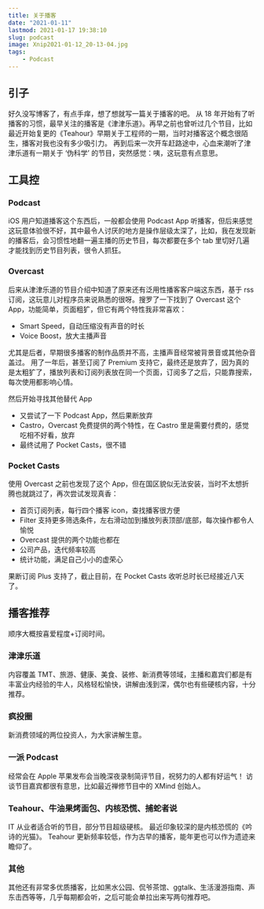 ```yaml
---
title: 关于播客
date: "2021-01-11"
lastmod: 2021-01-17 19:38:10
slug: podcast
image: Xnip2021-01-12_20-13-04.jpg
tags:
    - Podcast
---
```


## 引子

好久没写博客了，有点手痒，想了想就写一篇关于播客的吧。
从 18 年开始有了听播客的习惯，最早关注的播客是《津津乐道》。再早之前也曾听过几个节目，比如最近开始复更的《Teahour》早期关于工程师的一期，当时对播客这个概念很陌生，播客对我也没有多少吸引力。
再到后来一次开车赶路途中，心血来潮听了津津乐道有一期关于 ‘伪科学’ 的节目，突然感觉：咦，这玩意有点意思。


## 工具控

### Podcast
iOS 用户知道播客这个东西后，一般都会使用 Podcast App 听播客，但后来感觉这玩意体验很不好，其中最令人讨厌的地方是操作层级太深了，比如，我在发现新的播客后，会习惯性地翻一遍主播的历史节目，每次都要在多个 tab 里切好几遍才能找到历史节目列表，很令人抓狂。

### Overcast
后来从津津乐道的节目介绍中知道了原来还有泛用性播客客户端这东西，基于 rss 订阅，这玩意儿对程序员来说熟悉的很呀。搜罗了一下找到了 Overcast 这个 App，功能简单，页面粗犷，但它有两个特性我非常喜欢：
- Smart Speed，自动压缩没有声音的时长
- Voice Boost，放大主播声音

尤其是后者，早期很多播客的制作品质并不高，主播声音经常被背景音或其他杂音盖过。
用了一年后，甚至订阅了 Premium 支持它，最终还是放弃了，因为真的是太粗犷了，播放列表和订阅列表放在同一个页面，订阅多了之后，只能靠搜索，每次使用都影响心情。

然后开始寻找其他替代 App
- 又尝试了一下 Podcast App，然后果断放弃
- Castro，Overcast 免费提供的两个特性，在 Castro 里是需要付费的，感觉吃相不好看，放弃
- 最终试用了 Pocket Casts，很不错


### Pocket Casts
使用 Overcast 之前也发现了这个 App，但在国区貌似无法安装，当时不太想折腾也就跳过了，再次尝试发现真香：
- 首页订阅列表，每行四个播客 icon，查找播客很方便
- Filter 支持更多筛选条件，左右滑动加到播放列表顶部/底部，每次操作都令人愉悦
- Overcast 提供的两个功能也都在
- 公司产品，迭代频率较高
- 统计功能，满足自己小小的虚荣心

果断订阅 Plus 支持了，截止目前，在 Pocket Casts 收听总时长已经接近八天了。


## 播客推荐

顺序大概按喜爱程度+订阅时间。

### 津津乐道

内容覆盖 TMT、旅游、健康、美食、装修、新消费等领域，主播和嘉宾们都是有丰富业内经验的牛人，风格轻松愉快，讲解由浅到深，偶尔也有些硬核内容，十分推荐。

### 疯投圈

新消费领域的两位投资人，为大家讲解生意。

### 一派 Podcast

经常会在 Apple 苹果发布会当晚深夜录制简评节目，祝努力的人都有好运气！
访谈节目嘉宾都很有意思，比如最近禅修节目中的 XMind 创始人。

### Teahour、牛油果烤面包、内核恐慌、捕蛇者说

IT 从业者适合听的节目，部分节目超级硬核。
最近印象较深的是内核恐慌的《吟诗的光猫》。
Teahour 更新频率较低，作为古早的播客，能年更也可以作为遗迹来瞻仰了。

### 其他

其他还有非常多优质播客，比如黑水公园、侃爷茶馆、ggtalk、生活漫游指南、声东击西等等，几乎每期都会听，之后可能会单拉出来写两句推荐吧。

